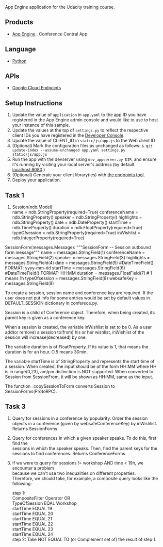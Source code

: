App Engine application for the Udacity training course.

## Products
- [App Engine][1] : Conference Central App

## Language
- [Python][2]

## APIs
- [Google Cloud Endpoints][3]

## Setup Instructions
1. Update the value of `application` in `app.yaml` to the app ID you
   have registered in the App Engine admin console and would like to use to host
   your instance of this sample.
1. Update the values at the top of `settings.py` to
   reflect the respective client IDs you have registered in the
   [Developer Console][4].
1. Update the value of CLIENT_ID in `static/js/app.js` to the Web client ID
1. (Optional) Mark the configuration files as unchanged as follows:
   `$ git update-index --assume-unchanged app.yaml settings.py static/js/app.js`
1. Run the app with the devserver using `dev_appserver.py DIR`, and ensure it's running by visiting your local server's address (by default [localhost:8080][5].)
1. (Optional) Generate your client library(ies) with [the endpoints tool][6].
1. Deploy your application.


[1]: https://developers.google.com/appengine
[2]: http://python.org
[3]: https://developers.google.com/appengine/docs/python/endpoints/
[4]: https://console.developers.google.com/
[5]: https://localhost:8080/
[6]: https://developers.google.com/appengine/docs/python/endpoints/endpoints_tool


## Task 1 
1. Session(ndb.Model)  
    name            = ndb.StringProperty(required=True) 
    conferenceName  = ndb.StringProperty()
    speaker         = ndb.StringProperty()
    highlights      = ndb.StringProperty()
    date            = ndb.DateProperty() 
    startTime       = ndb.TimeProperty()
    duration        = ndb.FloatProperty(required=True)
    typeOfsession   = ndb.StringProperty(required=True)
    inWishlist      = ndb.IntegerProperty(required=True) 

  SessionForm(messages.Message):
    """SessionForm -- Session outbound form message"""
    name            = messages.StringField(1)
    conferenceName  = messages.StringField(2)
    speaker         = messages.StringField(3)
    highlights      = messages.StringField(4) 
    date            = messages.StringField(5) #DateTimeField() FORMAT: yyyy-mm-dd 
    startTime       = messages.StringField(6) #DateTimeField() FORMAT: HH:MM
    duration        = messages.FloatField(7) # 1 means 1h
    typeOfsession   = messages.StringField(8)
    websafeKey      = messages.StringField(9)


  To create a session, session name and conference key are required. If the user does not put info for some entries would be set by default values in DEFAULT_SESSION dictionary in conferece.py.

  Session is a child of Conference object. Therefore, when being created, its parent key is given as a conference key.

  When a session is created, the variable inWishlist is set to be 0. As a user add(or remove) a session to(from) his or her wishlist, inWishlist of the session will increase(decreased) by one.

  The variable duration is of FloatProperty. If its value is 1, that means the duration is for an hour. O.5 means 30min.

  The variable startTime is of StringProperty and represents the start time of a session. When created, the input should be of the form HH:MM where HH is in range(0,23), am/pm distinction is NOT supported.
  When converted to Session from SessionFrom, it will be shown as HH:MM, same as the input.
  
  The function _copySessionToForm converts Session to SessionForms(ProtoRPC).


## Task 3 
1. Query for sessions in a conference by popularity. Order the session objects in a 
   conference (given by websafeConferenceKey) by inWishlist. Returns SessionForms  
1. Query for conferences in which a given speaker speaks. To do this, first find the  
   sessions in which the speaker speaks. Then, find the parent keys for the sessions to  find conferences. Returns ConferenceForms.  
1. If we were to query for sessions != workshop AND time < 19h, we encounter a problem   
   because we can't use two inequalities on different properties. Therefore, we should   take, for example, a composite query looks like the following:  

    step 1:  
      CompositeFilter Operator OR  
      TypeOfSession EQAL Workshop   
      startTime EQUAL 19  
      startTime EQUAL 20  
      startTime EQUAL 21  
      startTime EQUAL 22  
      startTime EQUAL 23  
      startTime EQUAL 24  
    step 2: 
      Take NOT EQUAL TO (or Complement set of) the result of step 1.




